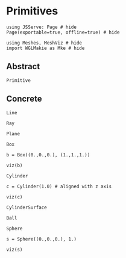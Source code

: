 # Primitives

```@example primitives
using JSServe: Page # hide
Page(exportable=true, offline=true) # hide
```

```@example primitives
using Meshes, MeshViz # hide
import WGLMakie as Mke # hide
```

## Abstract

```@docs
Primitive
```

## Concrete

```@docs
Line
```

```@docs
Ray
```

```@docs
Plane
```

```@docs
Box
```

```@example primitives
b = Box((0.,0.,0.), (1.,1.,1.))

viz(b)
```

```@docs
Cylinder
```

```@example primitives
c = Cylinder(1.0) # aligned with z axis

viz(c)
```

```@docs
CylinderSurface
```

```@docs
Ball
```

```@docs
Sphere
```

```@example primitives
s = Sphere((0.,0.,0.), 1.)

viz(s)
```